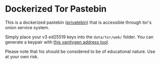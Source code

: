 Dockerized Tor Pastebin
========================

This is a dockerized pastebin ([privatebin](https://github.com/PrivateBin/PrivateBin/)) that is accessible through tor's onion service system. 

Simply place your v3 ed25519 keys into the `data/tor/web/` folder. You can generate a keypair with [this vanitygen address tool](https://github.com/cathugger/mkp224o).


Please note that his should be considered to be of educational nature. Use at your own risk.